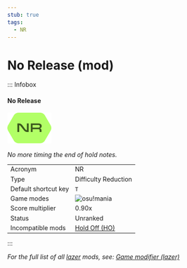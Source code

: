 ```yaml
---
stub: true
tags:
  - NR
---
```


# No Release (mod)

::: Infobox

<!-- lint ignore heading-increment -->

#### No Release

![No Release mod icon](/wiki/Gameplay/Game_modifier_(lazer)/img/mods/NR.png)

*No more timing the end of hold notes.*

|  |  |
| :-- | :-- |
| Acronym | NR |
| Type | Difficulty Reduction |
| Default shortcut key | `T` |
| Game modes | ![][osu!mania] |
| Score multiplier | 0.90x |
| Status | Unranked |
| Incompatible mods | [Hold Off (HO)](/wiki/Gameplay/Game_modifier/Hold_Off) |

:::

*For the full list of all [lazer](/wiki/Client/Release_stream/Lazer) mods, see: [Game modifier (lazer)](/wiki/Gameplay/Game_modifier_(lazer))*

<!-- TODO description and settings -->

[osu!mania]: /wiki/shared/mode/mania.png "osu!mania"
